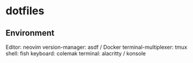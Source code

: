 # dotfiles


## Environment

Editor: neovim
version-manager: asdf / Docker
terminal-multiplexer: tmux
shell: fish
keyboard: colemak
terminal: alacritty / konsole

